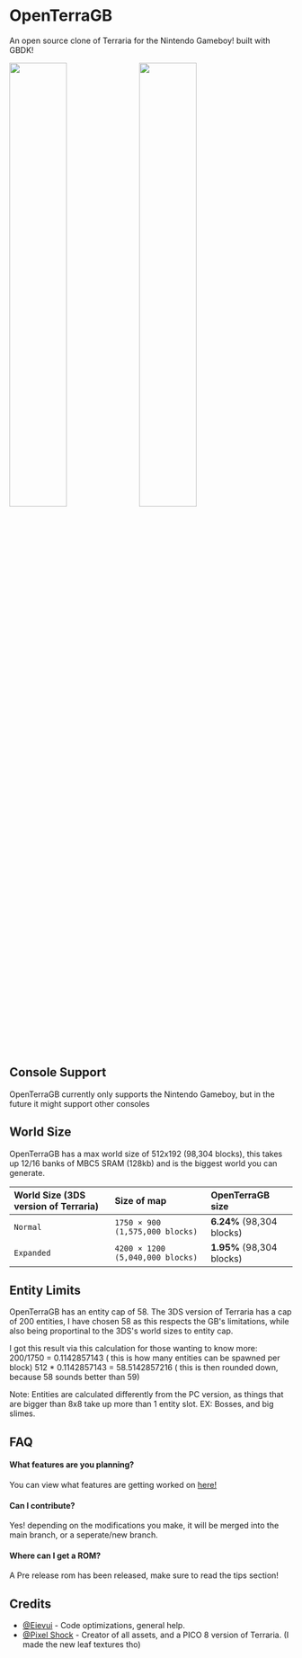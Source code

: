 
# OpenTerraGB

An open source clone of Terraria for the Nintendo Gameboy! built with GBDK!

<img src="https://user-images.githubusercontent.com/56765269/182481748-6df4429b-1045-4d03-bb33-c2d8e411bade.png" width="45%"></img> <img src="https://user-images.githubusercontent.com/56765269/180260422-41a0aff5-5e36-4386-aab2-77f024c29c47.png" width="45%"></img> 


## Console Support

OpenTerraGB currently only supports the Nintendo Gameboy, but in the future it might support other consoles


## World Size

OpenTerraGB has a max world size of 512x192 (98,304 blocks), this takes up 12/16 banks of MBC5 SRAM (128kb) and is the biggest world you can generate. 

| World Size (3DS version of Terraria) | Size of map | OpenTerraGB size |
| :----------------------------------- | :---------- | :---------------------- |
| `Normal`                             | `1750 × 900 (1,575,000 blocks)` | **6.24%** (98,304 blocks)  |
| `Expanded`                           | `4200 × 1200 (5,040,000 blocks)` | **1.95%** (98,304 blocks)  |

## Entity Limits

OpenTerraGB has an entity cap of 58. The 3DS version of Terraria has a cap of 200 entities, I have chosen 58 as this respects the GB's limitations, while also being proportinal to the 3DS's world sizes to entity cap. 

I got this result via this calculation for those wanting to know more:
200/1750 =  0.1142857143 ( this is how many entities can be spawned per block)
512 *  0.1142857143 = 58.5142857216 ( this is then rounded down, because 58 sounds better than 59)

Note: Entities are calculated differently from the PC version, as things that are bigger than 8x8 take up more than 1 entity slot. EX: Bosses, and big slimes.		
		
## FAQ

#### What features are you planning?

You can view what features are getting worked on [here!](https://trello.com/b/CcQzzyzf/openterragb)

#### Can I contribute?

Yes! depending on the modifications you make, it will be merged into the main branch, or a seperate/new branch.

#### Where can I get a ROM?

A Pre release rom has been released, make sure to read the tips section!

## Credits

- [@Eievui](https://github.com/eievui5) - Code optimizations, general help.
- [@Pixel Shock](https://pixelshock.itch.io) - Creator of all assets, and a PICO 8 version of Terraria. (I made the new leaf textures tho)

